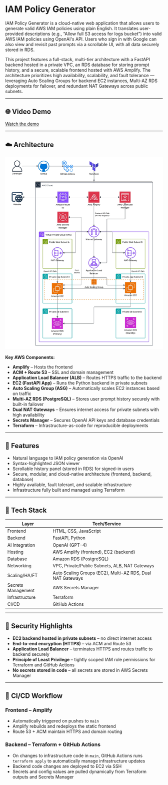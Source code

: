# IAM Policy Generator

IAM Policy Generator is a cloud-native web application that allows users to generate valid AWS IAM policies using plain English. It translates user-provided descriptions (e.g., “Allow full S3 access for logs bucket”) into valid AWS IAM policies using OpenAI's API. Users who sign in with Google can also view and revisit past prompts via a scrollable UI, with all data securely stored in RDS.

This project features a full-stack, multi-tier architecture with a FastAPI backend hosted in a private VPC, an RDS database for storing prompt history, and a secure, scalable frontend hosted with AWS Amplify. The architecture prioritizes high availability, scalability, and fault tolerance — leveraging Auto Scaling Groups for backend EC2 instances, Multi-AZ RDS deployments for failover, and redundant NAT Gateways across public subnets.

---

## 🌐 Video Demo

[Watch the demo](https://www.youtube.com/watch?v=gwHuP2tRXlc)

---

## ☁️ Architecture

![Image of architecture](IAM-Policy-Generator-AWS-Architecture.jpeg)

**Key AWS Components:**
- **Amplify** – Hosts the frontend
- **ACM + Route 53** – SSL and domain management
- **Application Load Balancer (ALB)** – Routes HTTPS traffic to the backend
- **EC2 (FastAPI App)** – Runs the Python backend in private subnets
- **Auto Scaling Group (ASG)** – Automatically scales EC2 instances based on traffic
- **Multi-AZ RDS (PostgreSQL)** – Stores user prompt history securely with built-in failover
- **Dual NAT Gateways** – Ensures internet access for private subnets with high availability
- **Secrets Manager** – Secures OpenAI API keys and database credentials
- **Terraform** – Infrastructure-as-code for reproducible deployments

---

## 🚀 Features

- Natural language to IAM policy generation via OpenAI
- Syntax-highlighted JSON viewer
- Scrollable history panel (stored in RDS) for signed-in users
- Secure, modular, and cloud-native architecture (frontend, backend, database)
- Highly available, fault tolerant, and scalable infrastructure
- Infrastructure fully built and managed using Terraform

---

## 🧰 Tech Stack

| Layer                | Tech/Service                                              |
|----------------------|-----------------------------------------------------------|
| Frontend             | HTML, CSS, JavaScript                                     |
| Backend              | FastAPI, Python                                           |
| AI Integration       | OpenAI (GPT-4)                                            |
| Hosting              | AWS Amplify (frontend), EC2 (backend)                     |
| Database             | Amazon RDS (PostgreSQL)                                   |
| Networking           | VPC, Private/Public Subnets, ALB, NAT Gateways            |
| Scaling/HA/FT        | Auto Scaling Groups (EC2), Multi-AZ RDS, Dual NAT Gateways|
| Secrets Management   | AWS Secrets Manager                                       |
| Infrastructure       | Terraform                                                 |
| CI/CD                | GitHub Actions                                            |

---

## 🔐 Security Highlights

- **EC2 backend hosted in private subnets** – no direct internet access
- **End-to-end encryption (HTTPS)** – via ACM and Route 53
- **Application Load Balancer** – terminates HTTPS and routes traffic to backend securely
- **Principle of Least Privilege** – tightly scoped IAM role permissions for Terraform and GitHub Actions
- **No secrets stored in code** – all secrets are stored in AWS Secrets Manager

---

## 🔄 CI/CD Workflow

### Frontend – Amplify
- Automatically triggered on pushes to `main`
- Amplify rebuilds and redeploys the static frontend
- Route 53 + ACM maintain HTTPS and domain routing

### Backend – Terraform + GitHub Actions
- On changes to infrastructure code in `main`, GitHub Actions runs `terraform apply` to automatically manage infrastructure updates
- Backend code changes are deployed to EC2 via SSH
- Secrets and config values are pulled dynamically from Terraform outputs and Secrets Manager
